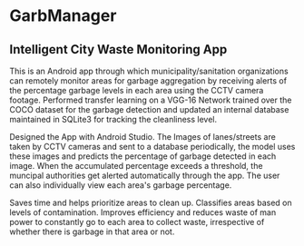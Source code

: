 # GarbManager
## Intelligent City Waste Monitoring App

This is an Android app through which municipality/sanitation organizations can remotely monitor
areas for garbage aggregation by receiving alerts of the percentage garbage levels in each area using
the CCTV camera footage. Performed transfer learning on a VGG-16 Network trained over the COCO
dataset for the garbage detection and updated an internal database maintained in SQLite3 for tracking
the cleanliness level.

Designed the App with Android Studio. The Images of lanes/streets are taken by CCTV cameras and sent to a database periodically, the model uses these images and predicts the percentage of garbage detected in each image. When the accumulated percentage exceeds a threshold, the muncipal authorities get alerted automatically through the app. The user can also individually view each area's garbage percentage. 

Saves time and helps prioritize areas to clean up. Classifies areas based on levels of contamination. Improves efficiency and reduces waste of man power to constantly go to each area to collect waste, irrespective of whether there is garbage in that area or not. 

